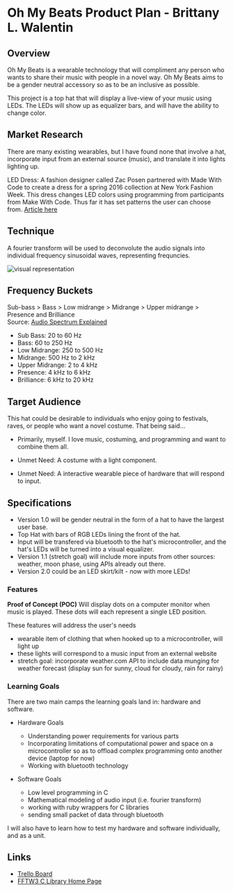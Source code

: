 # Oh My Beats Product Plan - Brittany L. Walentin

## Overview
Oh My Beats is a wearable technology that will compliment any person who wants to share their music with people in a novel way.  Oh My Beats aims to be a gender neutral accessory so as to be an inclusive as possible.

This project is a top hat that will display a live-view of your music using LEDs. The LEDs will show up as equalizer bars, and will have the ability to change color.

## Market Research

There are many existing wearables, but I have found none that involve a hat, incorporate input from an external source (music), and translate it into lights lighting up.

LED Dress: A fashion designer called Zac Posen partnered with Made With Code to create a dress for a spring 2016 collection at New York Fashion Week. This dress changes LED colors using programming from participants from Make With Code. Thus far it has set patterns the user can choose from.
[Article here](http://www.adweek.com/adfreak/zac-posen-debuts-led-dress-made-and-female-coders-166801)

## Technique
A fourier transform will be used to deconvolute the audio signals into individual frequency sinusoidal waves, representing frequncies.

![visual representation](http://www.revisemri.com/images/ft.gif)

## Frequency Buckets
Sub-bass > Bass > Low midrange > Midrange > Upper midrange > Presence and Brilliance  
Source: [Audio Spectrum Explained](http://www.teachmeaudio.com/mixing/techniques/audio-spectrum)  
* Sub Bass: 20 to 60 Hz
* Bass: 60 to 250 Hz
* Low Midrange: 250 to 500 Hz
* Midrange: 500 Hz to 2 kHz
* Upper Midrange: 2 to 4 kHz
* Presence: 4 kHz to 6 kHz
* Brilliance: 6 kHz to 20 kHz

## Target Audience
This hat could be desirable to individuals who enjoy going to festivals, raves, or people who want a novel costume.  That being said...
- Primarily, myself.  I love music, costuming, and programming and want to combine them all.

- Unmet Need: A costume with a light component.
- Unmet Need: A interactive wearable piece of hardware that will respond to input.

## Specifications
- Version 1.0 will be gender neutral in the form of a hat to have the largest user base.
- Top Hat with bars of RGB LEDs lining the front of the hat.
- Input will be transfered via bluetooth to the hat's microcontroller, and the hat's LEDs will be turned into a visual equalizer.
- Version 1.1 (stretch goal) will include more inputs from other sources: weather, moon phase, using APIs already out there.
- Version 2.0 could be an LED skirt/kilt - now with more LEDs!

### Features
**Proof of Concept (POC)**
Will display dots on a computer monitor when music is played. These dots will each represent a single LED position.

These features will address the user's needs
- wearable item of clothing that when hooked up to a microcontroller, will light up
- these lights will correspond to a music input from an external website
- stretch goal: incorporate weather.com API to include data munging for weather forecast (display sun for sunny, cloud for cloudy, rain for rainy)

### Learning Goals
There are two main camps the learning goals land in: hardware and software.

* Hardware Goals  
  * Understanding power requirements for various parts
  * Incorporating limitations of computational power and space on a microcontroller so as to offload complex programming onto another device (laptop for now)
  * Working with bluetooth technology

* Software Goals  
  * Low level programming in C
  * Mathematical modeling of audio input (i.e. fourier transform)
  * working with ruby wrappers for C libraries
  * sending small packet of data through bluetooth

I will also have to learn how to test my hardware and software individually, and as a unit.

## Links
* [Trello Board](https://trello.com/b/vTjSs1My/oh-my-beats-don-t-you-look-wonderful)
* [FFTW3 C Library Home Page](http://www.fftw.org)
